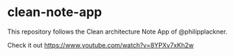 # clean-note-app
This repository follows the Clean architecture Note App of @philipplackner. 

Check it out https://www.youtube.com/watch?v=8YPXv7xKh2w
